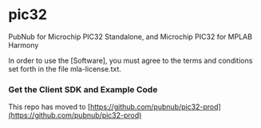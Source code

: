 pic32
=====

PubNub for Microchip PIC32 Standalone, and Microchip PIC32 for MPLAB Harmony

In order to use the [Software], you must agree to the terms and conditions set forth in the file mla-license.txt.

### Get the Client SDK and Example Code

This repo has moved to [https://github.com/pubnub/pic32-prod](https://github.com/pubnub/pic32-prod)
